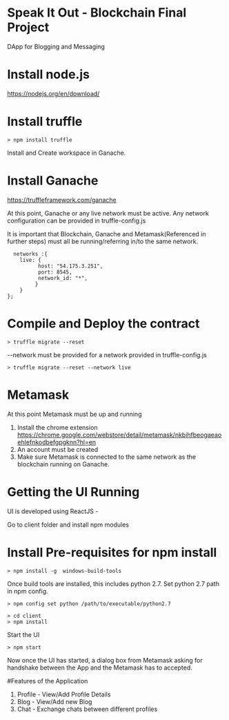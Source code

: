
# Speak It Out - Blockchain Final Project

DApp for Blogging and Messaging


# Install node.js
https://nodejs.org/en/download/


# Install truffle
```
> npm install truffle
```

Install and Create workspace in Ganache.  

# Install Ganache
https://truffleframework.com/ganache

At this point, Ganache or any live network must be active.
Any network configuration can be provided in truffle-config.js

It is important that Blockchain, Ganache and Metamask(Referenced in further steps) must all be running/referring in/to the same network.

```
  networks :{
    live: {
          host: "54.175.3.251",    
          port: 8545,            
          network_id: "*",       
         }
    }
};
```
# Compile and Deploy the contract

```
> truffle migrate --reset
```

--network must be provided for a network provided in truffle-config.js
```
> truffle migrate --reset --network live
```
# Metamask

At this point Metamask must be up and running
1. Install the chrome extension
 https://chrome.google.com/webstore/detail/metamask/nkbihfbeogaeaoehlefnkodbefgpgknn?hl=en
2. An account must be created
3. Make sure Metamask is connected to the same network as the blockchain running on Ganache.

# Getting the UI Running

UI is developed using ReactJS - 

Go to client folder and install npm modules

# Install Pre-requisites for npm install

```
> npm install -g  windows-build-tools
```
Once build tools are installed, this includes python 2.7. Set python 2.7 path in npm config.

```
> npm config set python /path/to/executable/python2.7

```

```
> cd client
> npm install
```
Start the UI
```
> npm start
```

Now once the UI has started, a dialog box from Metamask asking for handshake between the App and the Metamask has to accepted.

#Features of the Application

1. Profile - View/Add Profile Details
2. Blog - View/Add new Blog
3. Chat - Exchange chats between different profiles



